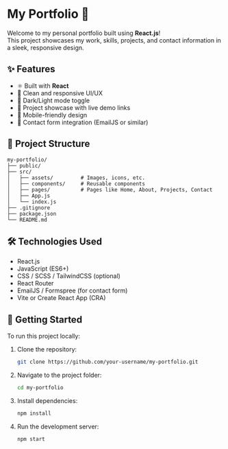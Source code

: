 # My Portfolio 🚀

Welcome to my personal portfolio built using **React.js**!  
This project showcases my work, skills, projects, and contact information in a sleek, responsive design.

## ✨ Features

- ⚛️ Built with **React**
- 🎨 Clean and responsive UI/UX
- 🌙 Dark/Light mode toggle
- 💼 Project showcase with live demo links
- 📱 Mobile-friendly design
- 📧 Contact form integration (EmailJS or similar)

## 📁 Project Structure

```
my-portfolio/
├── public/
├── src/
│   ├── assets/         # Images, icons, etc.
│   ├── components/     # Reusable components
│   ├── pages/          # Pages like Home, About, Projects, Contact
│   ├── App.js
│   └── index.js
├── .gitignore
├── package.json
└── README.md
```

## 🛠️ Technologies Used

- React.js
- JavaScript (ES6+)
- CSS / SCSS / TailwindCSS (optional)
- React Router
- EmailJS / Formspree (for contact form)
- Vite or Create React App (CRA)

## 🚀 Getting Started

To run this project locally:

1. Clone the repository:

   ```bash
   git clone https://github.com/your-username/my-portfolio.git
   ```

2. Navigate to the project folder:

   ```bash
   cd my-portfolio
   ```

3. Install dependencies:

   ```bash
   npm install
   ```

4. Run the development server:

   ```bash
   npm start
   ```
